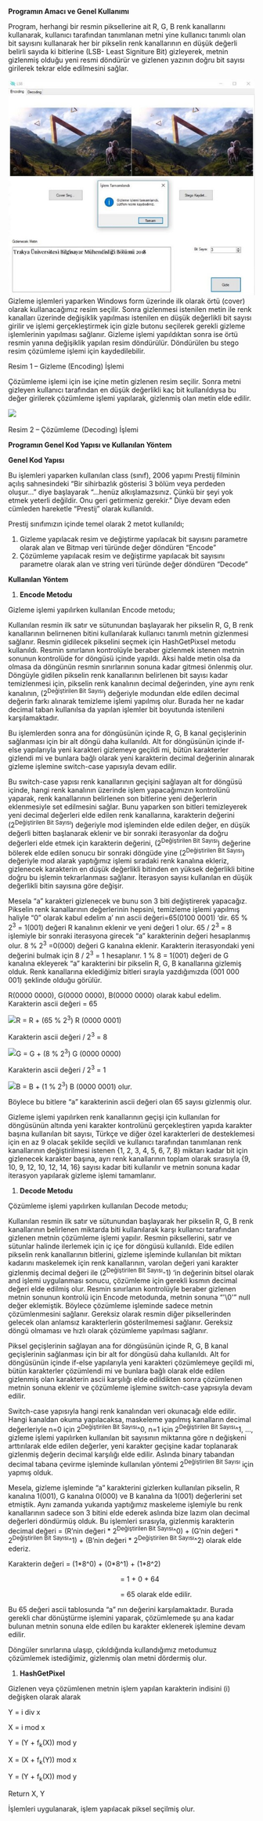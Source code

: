﻿**Programın Amacı ve Genel Kullanımı**

Program, herhangi bir resmin piksellerine ait R, G, B renk kanallarını kullanarak, kullanıcı tarafından tanımlanan metni yine kullanıcı tanımlı olan bit sayısını kullanarak her bir pikselin renk kanallarının en düşük değerli belirli sayıda ki bitlerine (LSB- Least Signiture Bit) gizleyerek, metnin gizlenmiş olduğu yeni resmi döndürür ve gizlenen yazının doğru bit sayısı girilerek tekrar elde edilmesini sağlar.

![](Presentation/md.img/001.jpeg)Gizleme işlemleri yaparken Windows form üzerinde ilk olarak örtü (cover) olarak kullanacağımız resim seçilir. Sonra gizlenmesi istenilen metin ile renk kanalları üzerinde değişiklik yapılması istenilen en düşük değerlikli bit sayısı girilir ve işlemi gerçekleştirmek için gizle butonu seçilerek gerekli gizleme işlemlerinin yapılması sağlanır. Gizleme işlemi yapıldıktan sonra ise örtü resmin yanına değişiklik yapılan resim döndürülür. Döndürülen bu stego resim çözümleme işlemi için kaydedilebilir.

Resim 1 – Gizleme (Encoding) İşlemi

Çözümleme işlemi için ise içine metin gizlenen resim seçilir. Sonra metni gizleyen kullanıcı tarafından en düşük değerlikli kaç bit kullanıldıysa bu değer girilerek çözümleme işlemi yapılarak, gizlenmiş olan metin elde edilir.

![](md.img/002.jpeg)

Resim 2 – Çözümleme (Decoding) İşlemi

**Programın Genel Kod Yapısı ve Kullanılan Yöntem**

**Genel Kod Yapısı**

Bu işlemleri yaparken kullanılan class (sınıf), 2006 yapımı Prestij filminin açılış sahnesindeki “Bir sihirbazlık gösterisi 3 bölüm veya perdeden oluşur…” diye başlayarak “…henüz alkışlamazsınız. Çünkü bir şeyi yok etmek yeterli değildir. Onu geri getirmeniz gerekir.”  Diye devam eden cümleden hareketle “Prestij” olarak kullanıldı.

Prestij sınıfımızın içinde temel olarak 2 metot kullanıldı;

1) Gizleme yapılacak resim ve değiştirme yapılacak bit sayısını parametre olarak alan ve Bitmap veri türünde değer döndüren “Encode”
1) Çözümleme yapılacak resim ve değiştirme yapılacak bit sayısını parametre olarak alan ve string veri türünde değer döndüren “Decode”

**Kullanılan Yöntem**

1. **Encode Metodu**

Gizleme işlemi yapılırken kullanılan Encode metodu;

Kullanılan resmin ilk satır ve sütunundan başlayarak her pikselin R, G, B renk kanallarının belirnenen bitini kullanılarak kullanıcı tanımlı metnin gizlenmesi sağlanır. Resmin gidilecek pikselini seçmek için HashGetPixsel metodu kullanıldı. Resmin sınırlanın kontrolüyle beraber gizlenmek istenen metnin sonunun kontrolüde for döngüsü içinde yapıldı. Aksi halde metin olsa da olmasa da döngünün resmin sınırlarının sonuna kadar gitmesi önlenmiş olur. Döngüyle gidilen pikselin renk kanallarının belirlenen bit sayısı kadar temizlenmesi için, pikselin renk kanalının decimal değerinden, yine aynı renk kanalının, (2<sup>Değiştirilen Bit Sayısı</sup>) değeriyle modundan elde edilen decimal değerin farkı alınarak temizleme işlemi yapılmış olur. Burada her ne kadar decimal taban kullanılsa da yapılan işlemler bit boyutunda istenileni karşılamaktadır.

Bu işlemlerden sonra ana for döngüsünün içinde R, G, B kanal geçişlerinin sağlanması için bir alt döngü daha kullanıldı. Alt for döngüsünün içinde if-else yapılarıyla yeni karakteri gizlemeye geçildi mi, bütün karakterler gizlendi mi ve bunlara bağlı olarak yeni karakterin decimal değerinin alınarak gizleme işlemine switch-case yapısıyla devam edilir. 

Bu switch-case yapısı renk kanallarının geçişini sağlayan alt for döngüsü içinde, hangi renk kanalının üzerinde işlem yapacağımızın kontrolünü yaparak, renk kanallarının belirlenen son bitlerine yeni değerlerin eklenmesiyle set edilmesini sağlar. Bunu yaparken son bitleri temizleyerek yeni decimal değerleri elde edilen renk kanallarına, karakterin değerini (2<sup>Değiştirilen Bit Sayısı</sup>) değeriyle mod işleminden elde edilen değer, en düşük değerli bitten başlanarak eklenir ve bir sonraki iterasyonlar da doğru değerleri elde etmek için karakterin değerini, (2<sup>Değiştirilen Bit Sayısı</sup>) değerine bölerek elde edilen sonucu bir sonraki döngüde yine (2<sup>Değiştirilen Bit Sayısı</sup>) değeriyle mod alarak yaptığımız işlemi sıradaki renk kanalına ekleriz, gizlenecek karakterin en düşük değerlikli bitinden en yüksek değerlikli bitine doğru bu işlemin tekrarlanması sağlanır. İterasyon sayısı kullanılan en düşük değerlikli bitin sayısına göre değişir. 

Mesela “a” karakteri gizlenecek ve bunu son 3 biti değiştirerek yapacağız. Pikselin renk kanallarının değerlerinin hepsini, temizleme işlemi yapılmış haliyle “0” olarak kabul edelim a’ nın ascii değeri=65(0100 0001) ‘dir. 65 % 2<sup>3</sup> = 1(001) değeri R kanalının eklenir ve yeni değeri 1 olur. 65 / 2<sup>3</sup> = 8 işlemiyle bir sonraki iterasyona girecek “a” karakterinin değeri hesaplanmış olur. 8 % 2<sup>3</sup> =0(000) değeri G kanalına eklenir. Karakterin iterasyondaki yeni değerini bulmak için 8 / 2<sup>3</sup> = 1 hesaplanır. 1 % 8 = 1(001) değeri de G kanalına ekleyerek “a” karakterini bir pikselin R, G, B kanallarına gizlemiş olduk. Renk kanallarına eklediğimiz bitleri sırayla yazdığımızda (001 000 001) şeklinde olduğu görülür. 

R(0000 0000), G(0000 0000), B(0000 0000) olarak kabul edelim. Karakterin ascii değeri = 65

![](md.img/003.png)R = R + (65 % 2<sup>3</sup>)                 R (0000 0001)

Karakterin ascii değeri / 2<sup>3</sup> = 8

![](md.img/003.png)G = G + (8 % 2<sup>3</sup>)                 G (0000 0000)

Karakterin ascii değeri / 2<sup>3</sup> = 1

![](md.img/003.png)B = B + (1 % 2<sup>3</sup>)                 B (0000 0001) olur.

Böylece bu bitlere “a” karakterinin ascii değeri olan 65 sayısı gizlenmiş olur.

Gizleme işlemi yapılırken renk kanallarının geçişi için kullanılan for döngüsünün altında yeni karakter kontrolünü gerçekleştiren yapıda karakter başına kullanılan bit sayısı, Türkçe ve diğer özel karakterleri de desteklemesi için en az 9 olacak şekilde seçildi ve kullanıcı tarafından tanımlanan renk kanallarının değiştirilmesi istenen {1, 2, 3, 4, 5, 6, 7, 8} miktarı kadar bit için gizlenecek karakter başına, ayrı renk kanallarının toplam olarak sırasıyla {9, 10, 9, 12, 10, 12, 14, 16} sayısı kadar biti kullanılır ve metnin sonuna kadar iterasyon yapılarak gizleme işlemi tamamlanır.

1. **Decode Metodu**

Çözümleme işlemi yapılırken kullanılan Decode metodu;

Kullanılan resmin ilk satır ve sütunundan başlayarak her pikselin R, G, B renk kanallarının belirlenen miktarda biti kullanılarak karşı kullanıcı tarafından gizlenen metnin çözümleme işlemi yapılır. Resmin piksellerini, satır ve sütunlar halinde ilerlemek için iç içe for döngüsü kullanıldı. Elde edilen pikselin renk kanallarının bitlerini, gizleme işleminde kullanılan bit miktarı kadarını maskelemek için renk kanallarının, varolan değeri yani karakter gizlenmiş decimal değeri ile (2<sup>Değiştirilen Bit Sayısı</sup>-1) ‘in değerinin bitsel olarak and işlemi uygulanması sonucu, çözümleme için gerekli kısmın decimal değeri elde edilmiş olur. Resmin sınırlanın kontrolüyle beraber gizlenen metnin sonunun kontrolü için Encode metodunda, metnin sonuna “'\0'” null değer eklemiştik. Böylece çözümleme işleminde sadece metnin çözümlenmesini sağlanır. Gereksiz olarak resmin diğer piksellerinden gelecek olan anlamsız karakterlerin gösterilmemesi sağlanır. Gereksiz döngü olmaması ve hızlı olarak çözümleme yapılması sağlanır. 

Piksel geçişlerinin sağlayan ana for döngüsünün içinde R, G, B kanal geçişlerinin sağlanması için bir alt for döngüsü daha kullanıldı. Alt for döngüsünün içinde if-else yapılarıyla yeni karakteri çözümlemeye geçildi mi, bütün karakterler çözümlendi mi ve bunlara bağlı olarak elde edilen gizlenmiş olan karakterin ascii karşılığı elde edildikten sonra çözümlenen metnin sonuna eklenir ve çözümleme işlemine switch-case yapısıyla devam edilir.

Switch-case yapısıyla hangi renk kanalından veri okunacağı elde edilir. Hangi kanaldan okuma yapılacaksa, maskeleme yapılmış kanalların decimal değerleriyle n=0 için 2<sup>Değiştirilen Bit Sayısı</sup>^0, n=1 için 2<sup>Değiştirilen Bit Sayısı</sup>^1, …, gizleme işlemi yapılırken kullanılan bit sayısının miktarına göre n değişkeni arttırılarak elde edilen değerler, yeni karakter geçişine kadar toplanarak gizlenmiş değerin decimal karşılığı elde edilir. Aslında binary tabandan decimal tabana çevirme işleminde kullanılan yöntemi 2<sup>Değiştirilen Bit Sayısı</sup> için yapmış olduk.

Mesela, gizleme işleminde “a” karakterini gizlerken kullanılan pikselin, R kanalına 1(001), G kanalına 0(000) ve B kanalına da 1(001) değerlerini set etmiştik. Aynı zamanda yukarıda yaptığımız maskeleme işlemiyle bu renk kanallarının sadece son 3 bitini elde ederek aslında bize lazım olan decimal değerleri döndürmüş olduk. Bu işlemleri sırasıyla, gizlenmiş karakterin decimal değeri = (R’nin değeri \* 2<sup>Değiştirilen Bit Sayısı</sup>^0) + (G’nin değeri \* 2<sup>Değiştirilen Bit Sayısı</sup>^1) + (B’nin değeri \* 2<sup>Değiştirilen Bit Sayısı</sup>^2) olarak elde ederiz. 

Karakterin değeri = (1\*8^0) + (0\*8^1) + (1\*8^2)

`                                `= 1 + 0 + 64

`                                `= 65 olarak elde edilir.

Bu 65 değeri ascii tablosunda “a” nın değerini karşılamaktadır. Burada gerekli char dönüştürme işlemini yaparak, çözümlemede şu ana kadar bulunan metnin sonuna elde edilen bu karakter eklenerek işlemine devam edilir.

Döngüler sınırlarına ulaşıp, çıkıldığında kullandığımız metodumuz çözümlemek istediğimiz, gizlenmiş olan metni dördermiş olur. 


1. **HashGetPixel**

Gizlenen veya çözümlenen metnin işlem yapılan karakterin indisini (i) değişken olarak alarak

Y = i div x

X = i mod x

Y = (Y + f<sub>k</sub>(X)) mod y

X = (X + f<sub>k</sub>(Y)) mod x

Y = (Y + f<sub>k</sub>(X)) mod y

Return X, Y

İşlemleri uygulanarak, işlem yapılacak piksel seçilmiş olur. 
